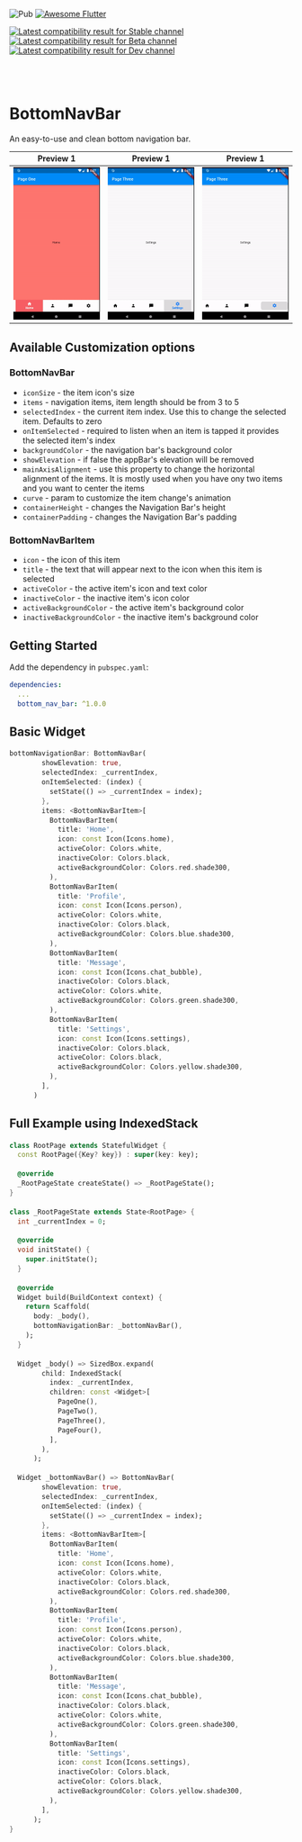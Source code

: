 ![Pub](https://img.shields.io/pub/v/bottom_nav_bar) <a href="https://github.com/Solido/awesome-flutter">
    <img alt="Awesome Flutter" src="https://img.shields.io/badge/Awesome-Flutter-blue.svg?longCache=true&style=flat-square" />
</a> 

[![Latest compatibility result for Stable channel](https://img.shields.io/endpoint?url=https://pub.green/packages/bottom_nav_bar/badge?channel=stable)](https://pub.green/packages/bottom_nav_bar)
[![Latest compatibility result for Beta channel](https://img.shields.io/endpoint?url=https://pub.green/packages/bottom_nav_bar/badge?channel=beta)](https://pub.green/packages/bottom_nav_bar)
[![Latest compatibility result for Dev channel](https://img.shields.io/endpoint?url=https://pub.green/packages/bottom_nav_bar/badge?channel=dev)](https://pub.green/packages/bottom_nav_bar)

<br><br>

# BottomNavBar

An easy-to-use and clean bottom navigation bar.

| Preview 1 | Preview 1 | Preview 1 |
|---------|----------|---------|
|![Preview 1](https://github.com/imsujan276/bottom_nav_bar/blob/main/preview/1.gif) | ![Preview 2](https://github.com/imsujan276/bottom_nav_bar/blob/main/preview/2.gif) | ![Preview 3](https://github.com/imsujan276/bottom_nav_bar/blob/main/preview/3.gif) |

## Available Customization options

### BottomNavBar
- `iconSize` - the item icon's size
- `items` - navigation items, item length should be from 3 to 5
- `selectedIndex` - the current item index. Use this to change the selected item. Defaults to zero
- `onItemSelected` - required to listen when an item is tapped it provides the selected item's index
- `backgroundColor` - the navigation bar's background color
- `showElevation` - if false the appBar's elevation will be removed
- `mainAxisAlignment` - use this property to change the horizontal alignment of the items. It is mostly used when you have ony two items and you want to center the items
- `curve` - param to customize the item change's animation
- `containerHeight` - changes the Navigation Bar's height
- `containerPadding` - changes the Navigation Bar's padding
 
### BottomNavBarItem
- `icon` - the icon of this item
- `title` - the text that will appear next to the icon when this item is selected
- `activeColor` - the active item's icon and text color
- `inactiveColor` - the inactive item's icon color
- `activeBackgroundColor` - the active item's background color
- `inactiveBackgroundColor` - the inactive item's background color

## Getting Started

Add the dependency in `pubspec.yaml`:

```yaml
dependencies:
  ...
  bottom_nav_bar: ^1.0.0
```

## Basic Widget

```dart
bottomNavigationBar: BottomNavBar(
        showElevation: true,
        selectedIndex: _currentIndex,
        onItemSelected: (index) {
          setState(() => _currentIndex = index);
        },
        items: <BottomNavBarItem>[
          BottomNavBarItem(
            title: 'Home',
            icon: const Icon(Icons.home),
            activeColor: Colors.white,
            inactiveColor: Colors.black,
            activeBackgroundColor: Colors.red.shade300,
          ),
          BottomNavBarItem(
            title: 'Profile',
            icon: const Icon(Icons.person),
            activeColor: Colors.white,
            inactiveColor: Colors.black,
            activeBackgroundColor: Colors.blue.shade300,
          ),
          BottomNavBarItem(
            title: 'Message',
            icon: const Icon(Icons.chat_bubble),
            inactiveColor: Colors.black,
            activeColor: Colors.white,
            activeBackgroundColor: Colors.green.shade300,
          ),
          BottomNavBarItem(
            title: 'Settings',
            icon: const Icon(Icons.settings),
            inactiveColor: Colors.black,
            activeColor: Colors.black,
            activeBackgroundColor: Colors.yellow.shade300,
          ),
        ],
      )
```

## Full Example using IndexedStack

```dart
class RootPage extends StatefulWidget {
  const RootPage({Key? key}) : super(key: key);

  @override
  _RootPageState createState() => _RootPageState();
}

class _RootPageState extends State<RootPage> {
  int _currentIndex = 0;

  @override
  void initState() {
    super.initState();
  }

  @override
  Widget build(BuildContext context) {
    return Scaffold(
      body: _body(),
      bottomNavigationBar: _bottomNavBar(),
    );
  }

  Widget _body() => SizedBox.expand(
        child: IndexedStack(
          index: _currentIndex,
          children: const <Widget>[
            PageOne(),
            PageTwo(),
            PageThree(),
            PageFour(),
          ],
        ),
      );

  Widget _bottomNavBar() => BottomNavBar(
        showElevation: true,
        selectedIndex: _currentIndex,
        onItemSelected: (index) {
          setState(() => _currentIndex = index);
        },
        items: <BottomNavBarItem>[
          BottomNavBarItem(
            title: 'Home',
            icon: const Icon(Icons.home),
            activeColor: Colors.white,
            inactiveColor: Colors.black,
            activeBackgroundColor: Colors.red.shade300,
          ),
          BottomNavBarItem(
            title: 'Profile',
            icon: const Icon(Icons.person),
            activeColor: Colors.white,
            inactiveColor: Colors.black,
            activeBackgroundColor: Colors.blue.shade300,
          ),
          BottomNavBarItem(
            title: 'Message',
            icon: const Icon(Icons.chat_bubble),
            inactiveColor: Colors.black,
            activeColor: Colors.white,
            activeBackgroundColor: Colors.green.shade300,
          ),
          BottomNavBarItem(
            title: 'Settings',
            icon: const Icon(Icons.settings),
            inactiveColor: Colors.black,
            activeColor: Colors.black,
            activeBackgroundColor: Colors.yellow.shade300,
          ),
        ],
      );
}

```
